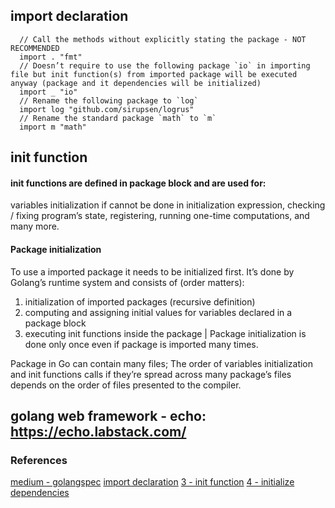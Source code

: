## import declaration
```
  // Call the methods without explicitly stating the package - NOT RECOMMENDED
  import . "fmt"
  // Doesn’t require to use the following package `io` in importing file but init function(s) from imported package will be executed anyway (package and it dependencies will be initialized)
  import _ "io"
  // Rename the following package to `log`
  import log "github.com/sirupsen/logrus"
  // Rename the standard package `math` to `m`
  import m "math"
```
## init function

  #### init functions are defined in package block and are used for:

  variables initialization if cannot be done in initialization expression,
  checking / fixing program’s state,
  registering,
  running one-time computations,
  and many more.

  #### Package initialization
  To use a imported package it needs to be initialized first. It’s done by Golang’s runtime system and consists of (order matters):

  1. initialization of imported packages (recursive definition)
  2. computing and assigning initial values for variables declared in a package block
  3. executing init functions inside the package
  | Package initialization is done only once even if package is imported many times.

  Package in Go can contain many files; The order of variables initialization and init functions calls if they’re spread across many package’s files depends on the order of files presented to the compiler.

## golang web framework - echo: https://echo.labstack.com/



### References
[medium - golangspec](https://medium.com/golangspec)
[import declaration](https://medium.com/golangspec/import-declarations-in-go-8de0fd3ae8ff)
[3 - init function](https://medium.com/golangspec/init-functions-in-go-eac191b3860a)
[4 - initialize dependencies](https://medium.com/golangspec/initialization-dependencies-in-go-51ae7b53f24c)